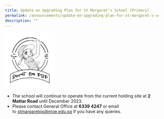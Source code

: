 ```yaml
---
title: Update on Upgrading Plan for St Margaret’s School (Primary)
permalink: /announcements/update-on-upgrading-plan-for-st-margaret-s-school-primary/
description: ""
---
```

![](/images/PUP%20Logo_02.jpg)

*   The school will continue to operate from the current holding site at **2 Mattar Road** until December 2023.
*   Please contact General Office at **6339 4247** or email to [stmargaretps@moe.edu.sg](mailto:stmargaretps@moe.edu.sg) if you have any queries.